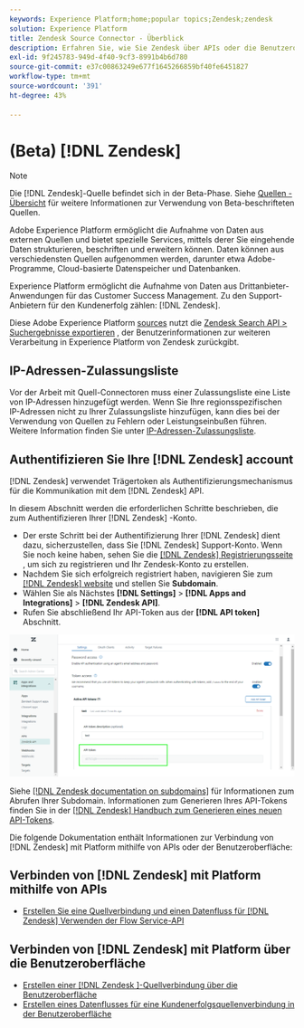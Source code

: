 ```yaml
---
keywords: Experience Platform;home;popular topics;Zendesk;zendesk
solution: Experience Platform
title: Zendesk Source Connector - Überblick
description: Erfahren Sie, wie Sie Zendesk über APIs oder die Benutzeroberfläche mit Adobe Experience Platform verbinden.
exl-id: 9f245783-949d-4f40-9cf3-8991b4b6d780
source-git-commit: e37c00863249e677f1645266859bf40fe6451827
workflow-type: tm+mt
source-wordcount: '391'
ht-degree: 43%

---
```


# (Beta) [!DNL Zendesk]

>[!NOTE]
>
>Die [!DNL Zendesk]-Quelle befindet sich in der Beta-Phase. Siehe [Quellen - Übersicht](../../home.md#terms-and-conditions) für weitere Informationen zur Verwendung von Beta-beschrifteten Quellen.

Adobe Experience Platform ermöglicht die Aufnahme von Daten aus externen Quellen und bietet spezielle Services, mittels derer Sie eingehende Daten strukturieren, beschriften und erweitern können. Daten können aus verschiedensten Quellen aufgenommen werden, darunter etwa Adobe-Programme, Cloud-basierte Datenspeicher und Datenbanken.

Experience Platform ermöglicht die Aufnahme von Daten aus Drittanbieter-Anwendungen für das Customer Success Management. Zu den Support-Anbietern für den Kundenerfolg zählen: [!DNL Zendesk].

Diese Adobe Experience Platform [sources](https://experienceleague.adobe.com/docs/experience-platform/sources/home.html?lang=de) nutzt die [Zendesk Search API > Suchergebnisse exportieren](https://developer.zendesk.com/api-reference/ticketing/ticket-management/search/#export-search-results) , der Benutzerinformationen zur weiteren Verarbeitung in Experience Platform von Zendesk zurückgibt.

## IP-Adressen-Zulassungsliste

Vor der Arbeit mit Quell-Connectoren muss einer Zulassungsliste eine Liste von IP-Adressen hinzugefügt werden. Wenn Sie Ihre regionsspezifischen IP-Adressen nicht zu Ihrer Zulassungsliste hinzufügen, kann dies bei der Verwendung von Quellen zu Fehlern oder Leistungseinbußen führen. Weitere Information finden Sie unter [IP-Adressen-Zulassungsliste](../../ip-address-allow-list.md).

## Authentifizieren Sie Ihre [!DNL Zendesk] account

[!DNL Zendesk] verwendet Trägertoken als Authentifizierungsmechanismus für die Kommunikation mit dem [!DNL Zendesk] API.

In diesem Abschnitt werden die erforderlichen Schritte beschrieben, die zum Authentifizieren Ihrer [!DNL Zendesk] -Konto.

* Der erste Schritt bei der Authentifizierung Ihrer [!DNL Zendesk] dient dazu, sicherzustellen, dass Sie [!DNL Zendesk] Support-Konto. Wenn Sie noch keine haben, sehen Sie die [[!DNL Zendesk] Registrierungsseite](https://www.zendesk.de/register/) , um sich zu registrieren und Ihr Zendesk-Konto zu erstellen.
* Nachdem Sie sich erfolgreich registriert haben, navigieren Sie zum [[!DNL Zendesk] website](https://www.zendesk.com/login/) und stellen Sie **Subdomain**.
* Wählen Sie als Nächstes **[!DNL Settings]** > **[!DNL Apps and Integrations]** > **[!DNL Zendesk API]**.
* Rufen Sie abschließend Ihr API-Token aus der **[!DNL API token]** Abschnitt.

![Zendesk-API-Token](../../images/tutorials/create/zendesk/zendesk-api-tokens.png)

Siehe [[!DNL Zendesk documentation on subdomains]](https://support.zendesk.com/hc/en-us/articles/4409381383578-Where-can-I-find-my-Zendesk-subdomain-) für Informationen zum Abrufen Ihrer Subdomain. Informationen zum Generieren Ihres API-Tokens finden Sie in der [[!DNL Zendesk] Handbuch zum Generieren eines neuen API-Tokens](https://support.zendesk.com/hc/en-us/articles/4408889192858-Generating-a-new-API-token).

Die folgende Dokumentation enthält Informationen zur Verbindung von [!DNL Zendesk] mit Platform mithilfe von APIs oder der Benutzeroberfläche:

## Verbinden von [!DNL Zendesk] mit Platform mithilfe von APIs

* [Erstellen Sie eine Quellverbindung und einen Datenfluss für [!DNL Zendesk] Verwenden der Flow Service-API](../../tutorials/api/create/customer-success/zendesk.md)

## Verbinden von [!DNL Zendesk] mit Platform über die Benutzeroberfläche

* [Erstellen einer  [!DNL Zendesk ]-Quellverbindung über die Benutzeroberfläche](../../tutorials/ui/create/customer-success/zendesk.md)
* [Erstellen eines Datenflusses für eine Kundenerfolgsquellenverbindung in der Benutzeroberfläche](../../tutorials/ui/dataflow/customer-success.md)
